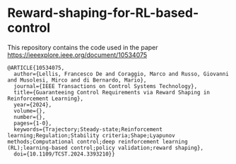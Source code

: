 # Reward-shaping-for-RL-based-control
This repository contains the code used in the paper https://ieeexplore.ieee.org/document/10534075

```
@ARTICLE{10534075,
  author={Lellis, Francesco De and Coraggio, Marco and Russo, Giovanni and Musolesi, Mirco and di Bernardo, Mario},
  journal={IEEE Transactions on Control Systems Technology}, 
  title={Guaranteeing Control Requirements via Reward Shaping in Reinforcement Learning}, 
  year={2024},
  volume={},
  number={},
  pages={1-0},
  keywords={Trajectory;Steady-state;Reinforcement learning;Regulation;Stability criteria;Shape;Lyapunov methods;Computational control;deep reinforcement learning (RL);learning-based control;policy validation;reward shaping},
  doi={10.1109/TCST.2024.3393210}}
```
